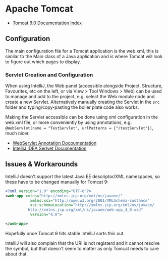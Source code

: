 # Apache Tomcat

* [Tomcat 9.0 Documentation Index](https://tomcat.apache.org/tomcat-9.0-doc/index.html)

## Configuration

The main configuration file for a Tomcat application is the web.xml, this is similar to the Main class of a Java application and is where Tomcat will look to figure out which pages to display.

### Servlet Creation and Configuration

When using IntelliJ, the Web panel (accessible alongside Project, Structure, Favourites, etc on the left, or via View > Tool Windows > Web) can be used to manage and add to the project, e.g. select the Web module node and create a new Servlet. Alternatively manually creating the Servlet in the `src` folder and typing/copy-pasting the boiler plate code also works.

Making the Servlet accessible can be done using xml configuration in the web.xml file, or more conveniently by using annotations, e.g. `@WebServlet(name = "TestServlet", urlPatterns = {"/testServlet"})`, much nicer.

* [WebServlet Annotation Docoumentation](https://javaee.github.io/javaee-spec/javadocs/javax/servlet/annotation/WebServlet.html)
* [IntelliJ IDEA Serlvet Documentation](https://www.jetbrains.com/help/idea/servlets.html)

## Issues & Workarounds

IntelliJ doesn't support the latest Java EE descriptor/XML namespaces, so these have to be changed manually for Tomcat 9:

```xml
<?xml version="1.0" encoding="UTF-8"?>
<web-app xmlns="http://xmlns.jcp.org/xml/ns/javaee/"
           xmlns:xsi="http://www.w3.org/2001/XMLSchema-instance"
           xsi:schemaLocation="http://xmlns.jcp.org/xml/ns/javaee/
          http://xmlns.jcp.org/xml/ns/javaee/web-app_4_0.xsd"
           version="4.0">

</web-app>
```

Hopefully once Tomcat 9 hits stable IntelliJ sorts this out.

IntelliJ will also complain that the URI is not registerd and it cannot resolve the symbol, but that doesn't seem to matter as only Tomcat needs to care about that.